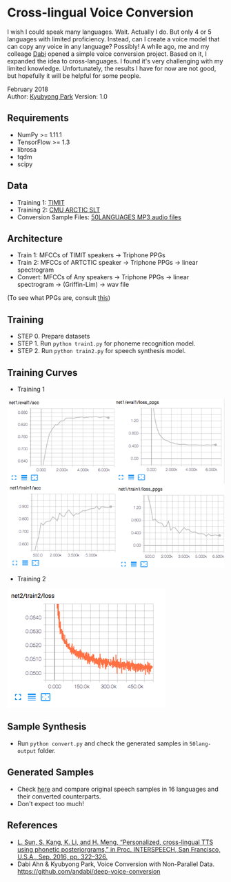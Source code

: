 # Cross-lingual Voice Conversion

I wish I could speak many languages. Wait. Actually I do. But only 4 or 5 languages with limited proficiency. Instead, can I create a voice model that can copy any voice in any language? Possibly! A while ago, me and my colleage [Dabi](https://github.com/andabi/deep-voice-conversion) opened a simple voice conversion project. Based on it, I expanded the idea to cross-languages. I found it's very challenging with my limited knowledge. Unfortunately, the results I have for now are not good, but hopefully it will be helpful for some people. 

February 2018<br>
Author: [Kyubyong Park](kbpark.linguist@gmail.com)
Version: 1.0

## Requirements
  * NumPy >= 1.11.1
  * TensorFlow >= 1.3 
  * librosa
  * tqdm
  * scipy

## Data

  * Training 1: [TIMIT](https://catalog.ldc.upenn.edu/ldc93s1)
  * Training 2: [CMU ARCTIC SLT](http://www.festvox.org/cmu_arctic/dbs_slt.html)
  * Conversion Sample Files: [50LANGUAGES MP3 audio files](https://www.50languages.com/language-mp3.php)

## Architecture 
  * Train 1: MFCCs of TIMIT speakers -> Triphone PPGs
  * Train 2: MFCCs of ARTCTIC speaker -> Triphone PPGs -> linear spectrogram
  * Convert: MFCCs of Any speakers -> Triphone PPGs -> linear spectrogram -> (Griffin-Lim) -> wav file

(To see what PPGs are, consult [this](http://www1.se.cuhk.edu.hk/~hccl/publications/pub/2016_IS16_SunLifa.PDF))

## Training
  * STEP 0. Prepare datasets
  * STEP 1. Run `python train1.py` for phoneme recognition model.
  * STEP 2. Run `python train2.py` for speech synthesis model.


## Training Curves
  * Training 1

<img src="fig/train1.png">

  * Training 2

<img src="fig/train2.png">




## Sample Synthesis
  * Run `python convert.py` and check the generated samples in `50lang-output` folder.


## Generated Samples

  * Check [here](https://soundcloud.com/kyubyong-park/sets/cross-lingual-voice-conversion) and compare original speech samples in 16 languages and their converted counterparts. 
  * Don't expect too much!

## References
  * [L. Sun, S. Kang, K. Li, and H. Meng, “Personalized, cross-lingual TTS using phonetic posteriorgrams,” in Proc. INTERSPEECH, San Francisco, U.S.A., Sep. 2016, pp. 322–326.](http://www1.se.cuhk.edu.hk/~hccl/publications/pub/2016_IS16_SunLifa.PDF)
  * Dabi Ahn & Kyubyong Park, Voice Conversion with Non-Parallel Data. https://github.com/andabi/deep-voice-conversion


